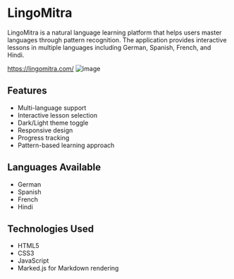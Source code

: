 
# LingoMitra

LingoMitra is a natural language learning platform that helps users master languages through pattern recognition. The application provides interactive lessons in multiple languages including German, Spanish, French, and Hindi.

https://lingomitra.com/
![image](https://github.com/user-attachments/assets/88c279b7-1f21-4761-ae28-df6d36bee784)



## Features

- Multi-language support
- Interactive lesson selection
- Dark/Light theme toggle
- Responsive design
- Progress tracking
- Pattern-based learning approach

## Languages Available

- German
- Spanish
- French
- Hindi

## Technologies Used

- HTML5
- CSS3
- JavaScript
- Marked.js for Markdown rendering
